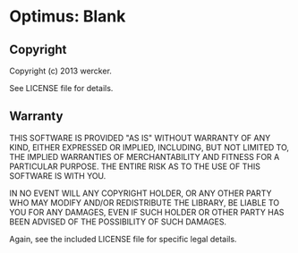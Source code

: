 Optimus: Blank
================

Copyright
-----------
  Copyright (c) 2013 wercker.

  See LICENSE file for details.


Warranty
-----------

  THIS SOFTWARE IS PROVIDED "AS IS" WITHOUT WARRANTY OF ANY KIND, EITHER
  EXPRESSED OR IMPLIED, INCLUDING, BUT NOT LIMITED TO, THE IMPLIED WARRANTIES
  OF MERCHANTABILITY AND FITNESS FOR A PARTICULAR PURPOSE.  THE ENTIRE RISK AS
  TO THE USE OF THIS SOFTWARE IS WITH YOU.

  IN NO EVENT WILL ANY COPYRIGHT HOLDER, OR ANY OTHER PARTY WHO MAY MODIFY
  AND/OR REDISTRIBUTE THE LIBRARY, BE LIABLE TO YOU FOR ANY DAMAGES, EVEN IF
  SUCH HOLDER OR OTHER PARTY HAS BEEN ADVISED OF THE POSSIBILITY OF SUCH
  DAMAGES.

  Again, see the included LICENSE file for specific legal details.